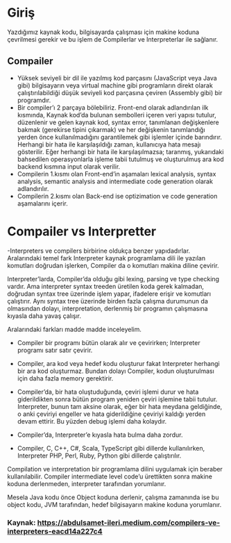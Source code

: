 # Giriş
Yazdığımız kaynak kodu, bilgisayarda çalışması için makine koduna çevrilmesi gerekir ve bu işlem de Compilerlar ve Interpreterlar ile sağlanır.

## Compailer

- Yüksek seviyeli bir dil ile yazılmış kod parçasını (JavaScript veya Java gibi) bilgisayarın veya virtual machine gibi programların direkt olarak çalıştırılabildiği düşük seviyeli kod parçasına çeviren (Assembly gibi) bir programdır.
-  Bir compiler’ı 2 parçaya bölebiliriz. Front-end olarak adlandırılan ilk kısmında, Kaynak kod’da bulunan sembolleri içeren veri yapısı tutulur, düzenlenir ve gelen kaynak kod, syntax error, tanımlanan değişkenlere bakmak (gerekirse tipini çıkarmak) ve her değişkenin tanımlandığı yerden önce kullanılmadığını garantilemek gibi işlemler içinde barındırır. Herhangi bir hata ile karşılaşıldığı zaman, kullanıcıya hata mesajı gösterilir. Eğer herhangi bir hata ile karşılaşılmazsa; taranmış, yukarıdaki bahsedilen operasyonlarla işleme tabii tutulmuş ve oluşturulmuş ara kod backend kısmına input olarak verilir.
- Compilerin 1.kısmı olan Front-end’in aşamaları lexical analysis, syntax analysis, semantic analysis and intermediate code generation olarak adlandırılır.
- Compilerin 2.kısmı olan Back-end ise optizimation ve code generation aşamalarını içerir.

# Compailer vs Interpretter

-Interpreters ve compilers birbirine oldukça benzer yapıdadırlar. Aralarındaki temel fark Interpreter kaynak programlama dili ile yazılan komutları doğrudan işlerken, Compiler da o komutları makina diline çevirir.

Interpreter’larda, Compiler’da olduğu gibi lexing, parsing ve type checking vardır. Ama interpreter syntax treeden üretilen koda gerek kalmadan, doğrudan syntax tree üzerinde işlem yapar, ifadelere erişir ve komutları çalıştırır. Aynı syntax tree üzerinde birden fazla çalışma durumunun da olmasından dolayı, interpretation, derlenmiş bir programın çalışmasına kıyasla daha yavaş çalışır.

Aralarındaki farkları madde madde inceleyelim.

- Compiler bir programı bütün olarak alır ve çevirirken; Interpreter programı satır satır çevirir.

- Compiler, ara kod veya hedef kodu oluşturur fakat Interpreter herhangi bir ara kod oluşturmaz. Bundan dolayı Compiler, kodun oluşturulması için daha fazla memory gerektirir.

- Compiler’da, bir hata oluştuduğunda, çeviri işlemi durur ve hata giderildikten sonra bütün program yeniden çeviri işlemine tabii tutulur. Interpreter, bunun tam aksine olarak, eğer bir hata meydana geldiğinde, o anki çeviriyi engeller ve hata giderildiğine çeviriyi kaldığı yerden devam ettirir. Bu yüzden debug işlemi daha kolaydır.

- Compiler’da, Interpreter’e kıyasla hata bulma daha zordur.

- Compiler, C, C++, C#, Scala, TypeScript gibi dillerde kullanılırken, Interpreter PHP, Perl, Ruby, Python gibi dillerde çalıştırılır.

Compilation ve interpretation bir programlama dilini uygulamak için beraber kullanılabilir. Compiler intermediate level code’u ürettikten sonra makine koduna derlenmeden, interpreter tarafından yorumlanır.

Mesela Java kodu önce Object koduna derlenir, çalışma zamanında ise bu object kodu, JVM tarafından, hedef bilgisayarın makine koduna yorumlanır.




















### Kaynak: https://abdulsamet-ileri.medium.com/compilers-ve-interpreters-eacd14a227c4